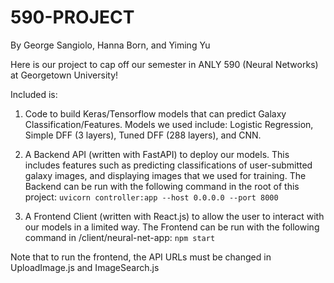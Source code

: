 # 590-PROJECT

By George Sangiolo, Hanna Born, and Yiming Yu

Here is our project to cap off our semester in ANLY 590 (Neural Networks) at Georgetown University!

Included is:

1. Code to build Keras/Tensorflow models that can predict Galaxy Classification/Features. Models we used include: Logistic Regression, Simple DFF (3 layers), Tuned DFF (288 layers), and CNN.

2. A Backend API (written with FastAPI) to deploy our models. This includes features such as predicting classifications of user-submitted galaxy images, and displaying images that we used for training. The Backend can be run with the following command in the root of this project:
`
uvicorn controller:app --host 0.0.0.0 --port 8000
`

3. A Frontend Client (written with React.js) to allow the user to interact with our models in a limited way. The Frontend can be run with the following command in /client/neural-net-app:
`
npm start
`

Note that to run the frontend, the API URLs must be changed in UploadImage.js and ImageSearch.js
